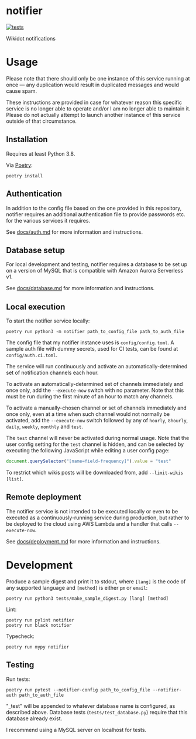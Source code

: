 # notifier

[![tests](https://github.com/croque-scp/notifier/actions/workflows/tests.yml/badge.svg)](https://github.com/croque-scp/notifier/actions/workflows/tests.yml)

Wikidot notifications

# Usage

Please note that there should only be one instance of this service running
at once &mdash; any duplication would result in duplicated messages and
would cause spam.

These instructions are provided in case for whatever reason this specific
service is no longer able to operate and/or I am no longer able to maintain
it. Please do not actually attempt to launch another instance of this
service outside of that circumstance.

## Installation

Requires at least Python 3.8.

Via [Poetry](https://python-poetry.org/):

```shell
poetry install
```

## Authentication

In addition to the config file based on the one provided in this
repository, notifier requires an additional authentication file to provide
passwords etc. for the various services it requires.

See [docs/auth.md](/docs/auth.md) for more information and instructions.

## Database setup

For local development and testing, notifier requires a database to be set
up on a version of MySQL that is compatible with Amazon Aurora Serverless
v1.

See [docs/database.md](/docs/database.md) for more information and
instructions.

## Local execution

To start the notifier service locally:

```shell
poetry run python3 -m notifier path_to_config_file path_to_auth_file
```

The config file that my notifier instance uses is `config/config.toml`. A
sample auth file with dummy secrets, used for CI tests, can be found at
`config/auth.ci.toml`.

The service will run continuously and activate an automatically-determined
set of notification channels each hour.

To activate an automatically-determined set of channels immediately and
once only, add the `--execute-now` switch with no parameter. Note that this
must be run during the first minute of an hour to match any channels.

To activate a manually-chosen channel or set of channels immediately and
once only, even at a time when such channel would not normally be
activated, add the `--execute-now` switch followed by any of `hourly`,
`8hourly`, `daily`, `weekly`, `monthly` and `test`.

The `test` channel will never be activated during normal usage. Note that
the user config setting for the `test` channel is hidden, and can be
selected by executing the following JavaScript while editing a user config
page:

```js
document.querySelector("[name=field-frequency]").value = "test"
```

To restrict which wikis posts will be downloaded from, add `--limit-wikis
[list]`.

## Remote deployment

The notifier service is not intended to be executed locally or even to be
executed as a continuously-running service during production, but rather to
be deployed to the cloud using AWS Lambda and a handler that calls
`--execute-now`.

See [docs/deployment.md](/docs/deployment.md) for more information and instructions.

# Development

Produce a sample digest and print it to stdout, where `[lang]` is the code
of any supported language and `[method]` is either `pm` or `email`:

```shell
poetry run python3 tests/make_sample_digest.py [lang] [method]
```

Lint:

```shell
poetry run pylint notifier
poetry run black notifier
```

Typecheck:

```shell
poetry run mypy notifier
```

## Testing

Run tests:

```shell
poetry run pytest --notifier-config path_to_config_file --notifier-auth path_to_auth_file
```

"_test" will be appended to whatever database name is configured, as
described above. Database tests (`tests/test_database.py`) require that
this database already exist.

I recommend using a MySQL server on localhost for tests.

